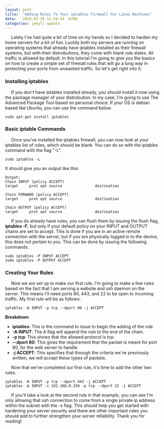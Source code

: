 ```yaml
---
layout: post
title:  "Adding Rules To Your iptables Firewall For Linux Machines"
date:   2020-03-26 12:59:34 -0700
categories: jekyll update
---
```

&nbsp;&nbsp;&nbsp;&nbsp; Lately I've had quite a bit of time on my hands so I decided to harden my home servers for a bit of fun.  Luckily both my servers are running on 
operating systems that already have iptables installed as their firewall systems, but with their distrobutions, they come with blank rule slates.  All traffic is allowed by default.
In this tutorial I'm going to give you the basics on how to create a simple set of firewall rules that will go a long way in protecting your ports from unwanted traffic.  So let's get right into it.

### Installing iptables

&nbsp;&nbsp;&nbsp;&nbsp; If you don't have iptables installed already, you should install it now using the package manager of your distrobution.  In my case, I'm going to use The Advanced Package Tool based on personal choice.  If your OS is debian based like Ubuntu, you can use the command below.
```
sudo apt-get install iptables
```
### Basic iptable Commands
&nbsp;&nbsp;&nbsp;&nbsp; Once you've installed the iptables firewall, you can now look at your iptables list of rules, which should be blank.  You can do so with the iptables command with the flag "-L".
```
sudo iptables -L
```
It should give you an output like this:
```
Output:
Chain INPUT (policy ACCEPT)
target     prot opt source               destination         

Chain FORWARD (policy ACCEPT)
target     prot opt source               destination         

Chain OUTPUT (policy ACCEPT)
target     prot opt source               destination
```
&nbsp;&nbsp;&nbsp;&nbsp; If you do already have rules, you can flush them by issuing the flush flag, **iptables -F**, but only if your default policy on your INPUT and OUTPUT chains are set to accept.  This is done if you are in an active remote connection with the server, but if you are physically logged in to the device, this does not pertain to you. This can be done by issuing the following commands.
```
sudo iptables -P INPUT ACCEPT
sudo iptables -P OUTPUT ACCEPT
```
### Creating Your Rules
&nbsp;&nbsp;&nbsp;&nbsp; Now we are set up to make our first rule.  I'm going to make a few rules based on the fact that I am serving a website and ssh daemon on the server.  This means I'll need ports 80, 443, and 22 to be open to incoming traffic.  My first rule will be as follows:
```
iptables -A INPUT -p tcp --dport 80 -j ACCEPT
```
**Breakdown**
- **iptables**: This is the command to issue to begin the adding of the rule.
- **-A INPUT**: The A flag will append the rule to the end of the chain.
- **-p tcp**: This shows that the allowed protocol is tcp.
- **--dport 80**: This gives the requirement that the packet is meant for port 80, for the web server to handle.
- **-j ACCEPT**: This specifies that through the criteria we've previously written, we will accept these types of packets.

&nbsp;&nbsp;&nbsp;&nbsp; Now that we've completed our first rule, it's time to add the other two rules.

```
iptables -A INPUT -p tcp --dport 443 -j ACCEPT
iptables -A INPUT -s 192.168.0.150 -p tcp --dport 22 -j ACCEPT
```

&nbsp;&nbsp;&nbsp;&nbsp; If you'll take a look at the second rule in that example, you can see I'm only allowing that ssh connection to come from a single private ip address within the subnet with the *-s* flag.  This should help you get started with hardening your server security and there are other important rules you should add to further strengthen your server reliability.  Thank you for reading!

